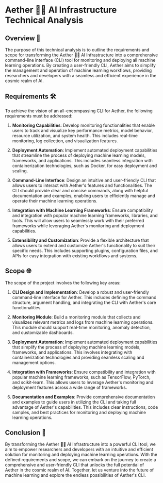 # Aether 🌌🔮 AI Infrastructure Technical Analysis

## Overview 📝

The purpose of this technical analysis is to outline the requirements and scope for transforming the Aether 🌌🔮 AI Infrastructure into a comprehensive command-line interface (CLI) tool for monitoring and deploying all machine learning operations. By creating a user-friendly CLI, Aether aims to simplify the management and operation of machine learning workflows, providing researchers and developers with a seamless and efficient experience in the cosmic realm of AI.

## Requirements 🛠️

To achieve the vision of an all-encompassing CLI for Aether, the following requirements must be addressed:

1. **Monitoring Capabilities**: Develop monitoring functionalities that enable users to track and visualize key performance metrics, model behavior, resource utilization, and system health. This includes real-time monitoring, log collection, and visualization features.

2. **Deployment Automation**: Implement automated deployment capabilities that streamline the process of deploying machine learning models, frameworks, and applications. This includes seamless integration with containerization technologies, such as Docker, for easy deployment and scaling.

3. **Command-Line Interface**: Design an intuitive and user-friendly CLI that allows users to interact with Aether's features and functionalities. The CLI should provide clear and concise commands, along with helpful documentation and examples, enabling users to efficiently manage and operate their machine learning operations.

4. **Integration with Machine Learning Frameworks**: Ensure compatibility and integration with popular machine learning frameworks, libraries, and tools. This will allow users to seamlessly work with their preferred frameworks while leveraging Aether's monitoring and deployment capabilities.

5. **Extensibility and Customization**: Provide a flexible architecture that allows users to extend and customize Aether's functionality to suit their specific needs. This includes supporting plugins, configuration files, and APIs for easy integration with existing workflows and systems.

## Scope 🌐

The scope of the project involves the following key areas:

1. **CLI Design and Implementation**: Develop a robust and user-friendly command-line interface for Aether. This includes defining the command structure, argument handling, and integrating the CLI with Aether's core functionalities.

2. **Monitoring Module**: Build a monitoring module that collects and visualizes relevant metrics and logs from machine learning operations. This module should support real-time monitoring, anomaly detection, and customizable dashboards.

3. **Deployment Automation**: Implement automated deployment capabilities that simplify the process of deploying machine learning models, frameworks, and applications. This involves integrating with containerization technologies and providing seamless scaling and management options.

4. **Integration with Frameworks**: Ensure compatibility and integration with popular machine learning frameworks, such as TensorFlow, PyTorch, and scikit-learn. This allows users to leverage Aether's monitoring and deployment features across a wide range of frameworks.

5. **Documentation and Examples**: Provide comprehensive documentation and examples to guide users in utilizing the CLI and taking full advantage of Aether's capabilities. This includes clear instructions, code samples, and best practices for monitoring and deploying machine learning operations.

## Conclusion 🚀

By transforming the Aether 🌌🔮 AI Infrastructure into a powerful CLI tool, we aim to empower researchers and developers with an intuitive and efficient solution for monitoring and deploying machine learning operations. With the defined requirements and scope, we can embark on the journey to create a comprehensive and user-friendly CLI that unlocks the full potential of Aether in the cosmic realm of AI. Together, let us venture into the future of machine learning and explore the endless possibilities of Aether's CLI.
